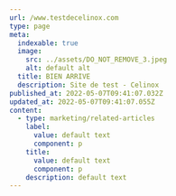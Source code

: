 ```yaml
---
url: /www.testdecelinox.com
type: page
meta:
  indexable: true
  image:
    src: ../assets/DO_NOT_REMOVE_3.jpeg
    alt: default alt
  title: BIEN ARRIVE
  description: Site de test - Celinox
published_at: 2022-05-07T09:41:07.032Z
updated_at: 2022-05-07T09:41:07.055Z
content:
  - type: marketing/related-articles
    label:
      value: default text
      component: p
    title:
      value: default text
      component: p
    description: default text
---
```

